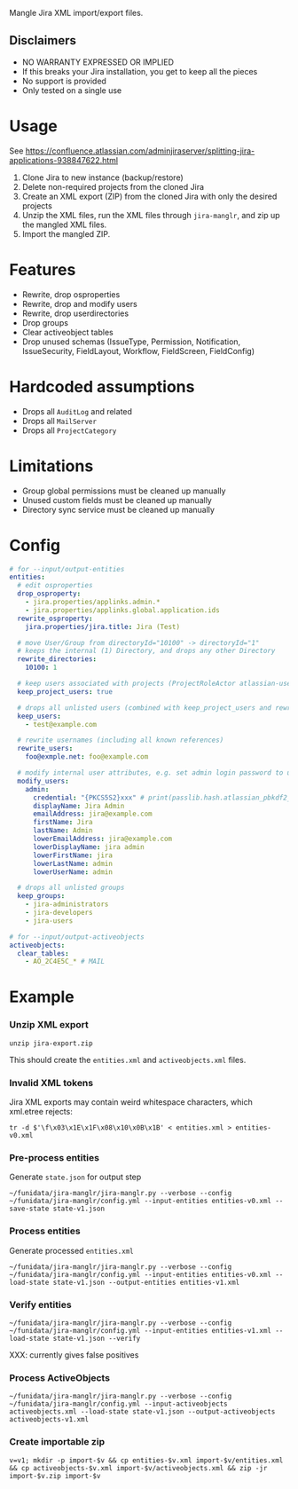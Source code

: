 Mangle Jira XML import/export files.

## Disclaimers

* NO WARRANTY EXPRESSED OR IMPLIED
* If this breaks your Jira installation, you get to keep all the pieces
* No support is provided
* Only tested on a single use

# Usage

See https://confluence.atlassian.com/adminjiraserver/splitting-jira-applications-938847622.html

1. Clone Jira to new instance (backup/restore)
2. Delete non-required projects from the cloned Jira
3. Create an XML export (ZIP) from the cloned Jira with only the desired projects
4. Unzip the XML files, run the XML files through `jira-manglr`, and zip up the mangled XML files.
5. Import the mangled ZIP.

# Features

* Rewrite, drop osproperties
* Rewrite, drop and modify users
* Rewrite, drop userdirectories
* Drop groups
* Clear activeobject tables
* Drop unused schemas (IssueType, Permission, Notification, IssueSecurity, FieldLayout, Workflow, FieldScreen, FieldConfig)

# Hardcoded assumptions

* Drops all `AuditLog` and related
* Drops all `MailServer`
* Drops all `ProjectCategory`

# Limitations

* Group global permissions must be cleaned up manually
* Unused custom fields must be cleaned up manually
* Directory sync service must be cleaned up manually

# Config

```yaml
# for --input/output-entities
entities:
  # edit osproperties
  drop_osproperty:
    - jira.properties/applinks.admin.*
    - jira.properties/applinks.global.application.ids
  rewrite_osproperty:
    jira.properties/jira.title: Jira (Test)

  # move User/Group from directoryId="10100" -> directoryId="1"
  # keeps the internal (1) Directory, and drops any other Directory
  rewrite_directories:
    10100: 1

  # keep users associated with projects (ProjectRoleActor atlassian-user-role-actor)
  keep_project_users: true

  # drops all unlisted users (combined with keep_project_users and rewrite_users)
  keep_users:
    - test@example.com

  # rewrite usernames (including all known references)
  rewrite_users:
    foo@exmple.net: foo@example.com

  # modify internal user attributes, e.g. set admin login password to use after importing
  modify_users:
    admin:
      credential: "{PKCS5S2}xxx" # print(passlib.hash.atlassian_pbkdf2_sha1.hash('...'))
      displayName: Jira Admin
      emailAddress: jira@example.com
      firstName: Jira
      lastName: Admin
      lowerEmailAddress: jira@example.com
      lowerDisplayName: jira admin
      lowerFirstName: jira
      lowerLastName: admin
      lowerUserName: admin

  # drops all unlisted groups
  keep_groups:
    - jira-administrators
    - jira-developers
    - jira-users

# for --input/output-activeobjects
activeobjects:
  clear_tables:
    - AO_2C4E5C_* # MAIL
```

# Example

### Unzip XML export

    unzip jira-export.zip

This should create the `entities.xml` and `activeobjects.xml` files.

### Invalid XML tokens

Jira XML exports may contain weird whitespace characters, which xml.etree rejects:

    tr -d $'\f\x03\x1E\x1F\x08\x10\x0B\x1B' < entities.xml > entities-v0.xml

### Pre-process entities

Generate `state.json` for output step

    ~/funidata/jira-manglr/jira-manglr.py --verbose --config ~/funidata/jira-manglr/config.yml --input-entities entities-v0.xml --save-state state-v1.json

### Process entities

Generate processed `entities.xml`

    ~/funidata/jira-manglr/jira-manglr.py --verbose --config ~/funidata/jira-manglr/config.yml --input-entities entities-v0.xml --load-state state-v1.json --output-entities entities-v1.xml

### Verify entities

    ~/funidata/jira-manglr/jira-manglr.py --verbose --config ~/funidata/jira-manglr/config.yml --input-entities entities-v1.xml --load-state state-v1.json --verify

XXX: currently gives false positives

### Process ActiveObjects

    ~/funidata/jira-manglr/jira-manglr.py --verbose --config ~/funidata/jira-manglr/config.yml --input-activeobjects activeobjects.xml --load-state state-v1.json --output-activeobjects activeobjects-v1.xml

### Create importable zip

    v=v1; mkdir -p import-$v && cp entities-$v.xml import-$v/entities.xml && cp activeobjects-$v.xml import-$v/activeobjects.xml && zip -jr import-$v.zip import-$v
